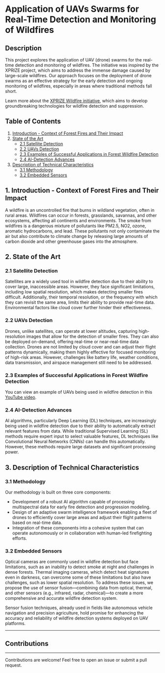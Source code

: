 # Application of UAVs Swarms for Real-Time Detection and Monitoring of Wildfires

## Description

This project explores the application of UAV (drone) swarms for the real-time detection and monitoring of wildfires. The initiative was inspired by the XPRIZE project, which aims to address the immense damage caused by large-scale wildfires. Our approach focuses on the deployment of drone swarms as an effective strategy for the early detection and ongoing monitoring of wildfires, especially in areas where traditional methods fall short.

Learn more about the [XPRIZE Wildfire initiative](https://www.xprize.org/prizes/wildfire), which aims to develop groundbreaking technologies for wildfire detection and suppression.

## Table of Contents

1. [Introduction - Context of Forest Fires and Their Impact](#introduction---context-of-forest-fires-and-their-impact)
2. [State of the Art](#state-of-the-art)
   - [2.1 Satellite Detection](#satellite-detection)
   - [2.2 UAVs Detection](#uavs-detection)
   - [2.3 Examples of Successful Applications in Forest Wildfire Detection](#examples-of-successful-applications-in-forest-wildfire-detection)
   - [2.4 AI-Detection Advances](#ai-detection-advances)
3. [Description of Technical Characteristics](#description-of-technical-characteristics)
   - [3.1 Methodology](#methodology)
   - [3.2 Embedded Sensors](#embedded-sensors)

## 1. Introduction - Context of Forest Fires and Their Impact

A wildfire is an uncontrolled fire that burns in wildland vegetation, often in rural areas. Wildfires can occur in forests, grasslands, savannas, and other ecosystems, affecting all continents and environments. The smoke from wildfires is a dangerous mixture of pollutants like PM2.5, NO2, ozone, aromatic hydrocarbons, and lead. These pollutants not only contaminate the air but also contribute to climate change by releasing large amounts of carbon dioxide and other greenhouse gases into the atmosphere.

## 2. State of the Art

### 2.1 Satellite Detection

Satellites are a widely used tool in wildfire detection due to their ability to cover large, inaccessible areas. However, they face significant limitations, including low spatial resolution, which makes detecting smaller fires difficult. Additionally, their temporal resolution, or the frequency with which they can revisit the same area, limits their ability to provide real-time data. Environmental factors like cloud cover further hinder their effectiveness.

### 2.2 UAVs Detection

Drones, unlike satellites, can operate at lower altitudes, capturing high-resolution images that allow for the detection of smaller fires. They can also be deployed on-demand, offering real-time or near-real-time data collection. Drones are not limited by cloud cover and can adjust their flight patterns dynamically, making them highly effective for focused monitoring of high-risk areas. However, challenges like battery life, weather conditions, data transmission, and airspace management still need to be addressed.

### 2.3 Examples of Successful Applications in Forest Wildfire Detection

You can view an example of UAVs being used in wildfire detection in this [YouTube video](https://www.youtube.com/watch?v=XNF_Sddlgy4).

### 2.4 AI-Detection Advances

AI algorithms, particularly Deep Learning (DL) techniques, are increasingly being used in wildfire detection due to their ability to automatically extract relevant features from data. While traditional Supervised Learning (SL) methods require expert input to select valuable features, DL techniques like Convolutional Neural Networks (CNNs) can handle this automatically. However, these methods require large datasets and significant processing power.

## 3. Description of Technical Characteristics

### 3.1 Methodology

Our methodology is built on three core components:

- Development of a robust AI algorithm capable of processing multispectral data for early fire detection and progression modeling.
- Design of an adaptive swarm intelligence framework enabling a fleet of drones to efficiently cover large areas and adjust their flight patterns based on real-time data.
- Integration of these components into a cohesive system that can operate autonomously or in collaboration with human-led firefighting efforts.

### 3.2 Embedded Sensors

Optical cameras are commonly used in wildfire detection but face limitations, such as an inability to detect smoke at night and challenges in dense forests. Thermal imaging cameras, which detect heat signatures even in darkness, can overcome some of these limitations but also have challenges, such as lower spatial resolution. To address these issues, we propose the use of sensor fusion—combining data from optical, thermal, and other sensors (e.g., infrared, radar, chemical)—to create a more comprehensive and accurate wildfire detection system.

Sensor fusion techniques, already used in fields like autonomous vehicle navigation and precision agriculture, hold promise for enhancing the accuracy and reliability of wildfire detection systems deployed on UAV platforms.

---

## Contributions
---
Contributions are welcome! Feel free to open an issue or submit a pull request.


